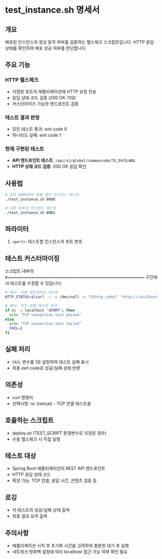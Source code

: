 # test_instance.sh 명세서

## 개요
배포된 인스턴스의 정상 동작 여부를 검증하는 헬스체크 스크립트입니다. HTTP 응답 상태를 확인하여 배포 성공 여부를 판단합니다.

## 주요 기능

### HTTP 헬스체크
- 지정된 포트의 애플리케이션에 HTTP 요청 전송
- 응답 상태 코드 검증 (200 OK 기대)
- 커스터마이즈 가능한 엔드포인트 검증

### 테스트 결과 판정
- 모든 테스트 통과: exit code 0
- 하나라도 실패: exit code 1

### 현재 구현된 테스트
- **API 엔드포인트 테스트**: `/api/v1/global/commoncode/TX_DVCD/WDL`
- **HTTP 상태 코드 검증**: 200 OK 응답 확인

## 사용법
```bash
# 포트 8080에서 실행 중인 인스턴스 테스트
./test_instance.sh 8080

# 다른 포트의 인스턴스 테스트
./test_instance.sh 8081
```

## 파라미터
1. `<port>`: 테스트할 인스턴스의 포트 번호

## 테스트 커스터마이징
스크립트 내부의 `#===============================================================` 구간에서 테스트를 수정할 수 있습니다:

```bash
# 예시: 다른 엔드포인트 테스트
HTTP_STATUS=$(curl -s -o /dev/null -w "%{http_code}" "http://localhost:$PORT/health")

# 예시: TCP 연결 테스트 추가
if nc -z localhost "$PORT"; then
  echo "TCP connection test passed"
else
  echo "TCP connection test failed"
  FAIL=1
fi
```

## 실패 처리
- `FAIL` 변수를 1로 설정하여 테스트 실패 표시
- 최종 exit code로 성공/실패 상태 반환

## 의존성
- curl 명령어
- 선택사항: nc (netcat) - TCP 연결 테스트용

## 호출하는 스크립트
- deploy.sh (TEST_SCRIPT 환경변수로 지정된 경우)
- 수동 헬스체크 시 직접 실행

## 테스트 대상
- Spring Boot 애플리케이션의 REST API 엔드포인트
- HTTP 응답 상태 코드
- 확장 가능: TCP 연결, 응답 시간, 콘텐츠 검증 등

## 로깅
- 각 테스트의 성공/실패 상태 출력
- 최종 결과 요약 출력

## 주의사항
- 애플리케이션 시작 후 초기화 시간을 고려하여 충분한 대기 후 실행
- 네트워크 방화벽 설정에 따라 localhost 접근 가능 여부 확인 필요